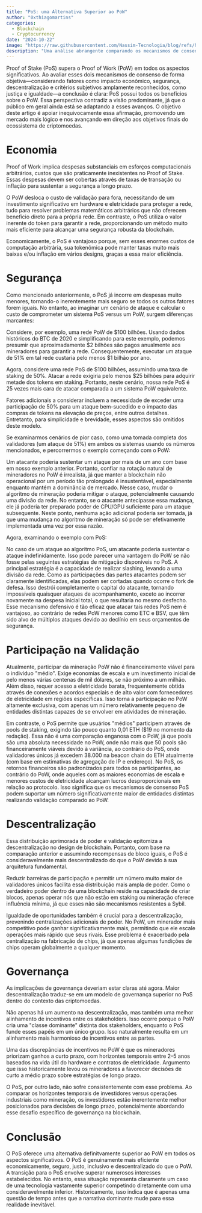 ```yaml
---
title: "PoS: uma Alternativa Superior ao PoW"
author: "0xthiagomartins"
categories:
  - Blockchain
  - Cryptocurrency
date: "2024-10-22"
image: "https://raw.githubusercontent.com/Nassim-Tecnologia/blog/refs/heads/main/assets/posts/pos-superior-pow/pos-v-pow.png"
description: "Uma análise abrangente comparando os mecanismos de consenso Proof of Stake (PoS) e Proof of Work (PoW), enfatizando os benefícios do PoS em áreas como eficiência econômica, segurança, descentralização e governança."
---
```


Proof of Stake (PoS) supera o Proof of Work (PoW) em todos os aspectos significativos. Ao avaliar esses dois mecanismos de consenso de forma objetiva—considerando fatores como impacto econômico, segurança, descentralização e critérios subjetivos amplamente reconhecidos, como justiça e igualdade—a conclusão é clara: PoS possui todos os benefícios sobre o PoW. Essa perspectiva contradiz a visão predominante, já que o público em geral ainda está se adaptando a esses avanços. O objetivo deste artigo é apoiar inequivocamente essa afirmação, promovendo um mercado mais lógico e nos avançando em direção aos objetivos finais do ecossistema de criptomoedas.

# Economia

Proof of Work implica despesas substanciais em esforços computacionais arbitrários, custos que são praticamente inexistentes no Proof of Stake. Essas despesas devem ser cobertas através de taxas de transação ou inflação para sustentar a segurança a longo prazo.

O PoW desloca o custo de validação para fora, necessitando de um investimento significativo em hardware e eletricidade para proteger a rede, tudo para resolver problemas matemáticos arbitrários que não oferecem benefício direto para a própria rede. Em contraste, o PoS utiliza o valor inerente do token para garantir a rede, proporcionando um método muito mais eficiente para alcançar uma segurança robusta da blockchain.

Economicamente, o PoS é vantajoso porque, sem esses enormes custos de computação arbitrária, sua tokenômica pode manter taxas muito mais baixas e/ou inflação em vários designs, graças a essa maior eficiência.

# Segurança

Como mencionado anteriormente, o PoS já incorre em despesas muito menores, tornando-o inerentemente mais seguro se todos os outros fatores forem iguais. No entanto, ao imaginar um cenário de ataque e calcular o custo de comprometer um sistema PoS versus um PoW, surgem diferenças marcantes:

Considere, por exemplo, uma rede PoW de $100 bilhões. Usando dados históricos do BTC de 2020 e simplificando para este exemplo, podemos presumir que aproximadamente $2 bilhões são pagos anualmente aos mineradores para garantir a rede. Consequentemente, executar um ataque de 51% em tal rede custaria pelo menos $1 bilhão por ano.

Agora, considere uma rede PoS de $100 bilhões, assumindo uma taxa de staking de 50%. Atacar a rede exigiria pelo menos $25 bilhões para adquirir metade dos tokens em staking. Portanto, neste cenário, nossa rede PoS é 25 vezes mais cara de atacar comparada a um sistema PoW equivalente.

Fatores adicionais a considerar incluem a necessidade de exceder uma participação de 50% para um ataque bem-sucedido e o impacto das compras de tokens na elevação de preços, entre outros detalhes. Entretanto, para simplicidade e brevidade, esses aspectos são omitidos deste modelo.

Se examinarmos cenários de pior caso, como uma tomada completa dos validadores (um ataque de 51%) em ambos os sistemas usando os números mencionados, e percorrermos o exemplo começando com o PoW:

Um atacante poderia sustentar um ataque por mais de um ano com base em nosso exemplo anterior. Portanto, confiar na rotação natural de mineradores no PoW é irrealista, já que manter a blockchain não operacional por um período tão prolongado é insustentável, especialmente enquanto mantém a dominância de mercado. Nesse caso, mudar o algoritmo de mineração poderia mitigar o ataque, potencialmente causando uma divisão da rede. No entanto, se o atacante antecipasse essa mudança, ele já poderia ter preparado poder de CPU/GPU suficiente para um ataque subsequente. Neste ponto, nenhuma ação adicional poderia ser tomada, já que uma mudança no algoritmo de mineração só pode ser efetivamente implementada uma vez por essa razão.

Agora, examinando o exemplo com PoS:

No caso de um ataque ao algoritmo PoS, um atacante poderia sustentar o ataque indefinidamente. Isso pode parecer uma vantagem do PoW se não fosse pelas seguintes estratégias de mitigação disponíveis no PoS. A principal estratégia é a capacidade de realizar slashing, levando a uma divisão da rede. Como as participações das partes atacantes podem ser claramente identificadas, elas podem ser cortadas quando ocorre o fork de defesa. Isso destrói completamente o capital do atacante, tornando impossíveis quaisquer ataques de acompanhamento, exceto ao incorrer novamente na despesa inicial total, o que resultaria no mesmo desfecho. Esse mecanismo defensivo é tão eficaz que atacar tais redes PoS nem é vantajoso, ao contrário de redes PoW menores como ETC e BSV, que têm sido alvo de múltiplos ataques devido ao declínio em seus orçamentos de segurança.

# Participação na Validação

Atualmente, participar da mineração PoW não é financeiramente viável para o indivíduo "médio". Exige economias de escala e um investimento inicial de pelo menos várias centenas de mil dólares, se não próximo a um milhão. Além disso, requer acesso a eletricidade barata, frequentemente obtida através de conexões e acordos especiais e de alto valor com fornecedores de eletricidade em regiões específicas. Isso torna a participação no PoW altamente exclusiva, com apenas um número relativamente pequeno de entidades distintas capazes de se envolver em atividades de mineração.

Em contraste, o PoS permite que usuários "médios" participem através de pools de staking, exigindo tão pouco quanto 0,01 ETH ($19 no momento da redação). Essa não é uma comparação enganosa com o PoW, já que pools são uma absoluta necessidade no PoW, onde não mais que 50 pools são financeiramente viáveis devido à variância, ao contrário do PoS, onde validadores únicos já excedem 38.000 na beacon chain do ETH atualmente (com base em estimativas de agregação de IP e endereço). No PoS, os retornos financeiros são padronizados para todos os participantes, ao contrário do PoW, onde aqueles com as maiores economias de escala e menores custos de eletricidade alcançam lucros desproporcionais em relação ao protocolo. Isso significa que os mecanismos de consenso PoS podem suportar um número significativamente maior de entidades distintas realizando validação comparado ao PoW.

# Descentralização

Essa distribuição aprimorada de poder e validação epitomiza a descentralização no design de blockchain. Portanto, com base na comparação anterior e assumindo recompensas de bloco iguais, o PoS é consideravelmente mais descentralizado do que o PoW devido à sua arquitetura fundamental.

Reduzir barreiras de participação e permitir um número muito maior de validadores únicos facilita essa distribuição mais ampla de poder. Como o verdadeiro poder dentro de uma blockchain reside na capacidade de criar blocos, apenas operar nós que não estão em staking ou mineração oferece influência mínima, já que esses não são mecanismos resistentes a Sybil.

Igualdade de oportunidades também é crucial para a descentralização, prevenindo centralizações adicionais de poder. No PoW, um minerador mais competitivo pode ganhar significativamente mais, permitindo que ele escale operações mais rápido que seus rivais. Esse problema é exacerbado pela centralização na fabricação de chips, já que apenas algumas fundições de chips operam globalmente a qualquer momento.

# Governança

As implicações de governança deveriam estar claras até agora. Maior descentralização traduz-se em um modelo de governança superior no PoS dentro do contexto das criptomoedas.

Não apenas há um aumento na descentralização, mas também uma melhor alinhamento de incentivos entre os stakeholders. Isso ocorre porque o PoW cria uma "classe dominante" distinta dos stakeholders, enquanto o PoS funde esses papéis em um único grupo. Isso naturalmente resulta em um alinhamento mais harmonioso de incentivos entre as partes.

Uma das discrepâncias de incentivos no PoW é que os mineradores priorizam ganhos a curto prazo, com horizontes temporais entre 2–5 anos baseados na vida útil do hardware e contratos de eletricidade. Argumento que isso historicamente levou os mineradores a favorecer decisões de curto a médio prazo sobre estratégias de longo prazo.

O PoS, por outro lado, não sofre consistentemente com esse problema. Ao comparar os horizontes temporais de investidores versus operações industriais como mineração, os investidores estão inerentemente melhor posicionados para decisões de longo prazo, potencialmente abordando esse desafio específico de governança na blockchain.

# Conclusão

O PoS oferece uma alternativa definitvamente superior ao PoW em todos os aspectos significativos. O PoS é genuinamente mais eficiente economicamente, seguro, justo, inclusivo e descentralizado do que o PoW. A transição para o PoS envolve superar numerosos interesses estabelecidos. No entanto, essa situação representa claramente um caso de uma tecnologia vastamente superior competindo diretamente com uma consideravelmente inferior. Historicamente, isso indica que é apenas uma questão de tempo antes que a narrativa dominante mude para essa realidade inevitável.